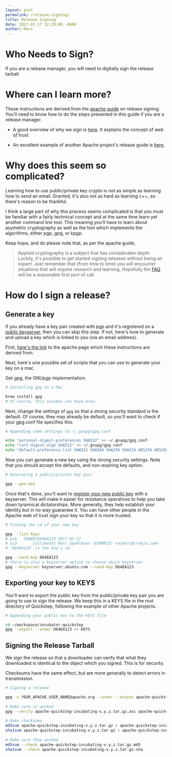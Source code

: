 ```yaml
---
layout: post
permalink: /release-signing/
title: Release Signing
date: 2017-01-17 12:29:09 -0600
author: Marc
---
```

# Who Needs to Sign?

If you are a release manager, you will need to digitally sign the release tarball.

# Where can I learn more?

These instructions are derived from the [apache guide](https://www.apache.org/dev/release-signing.html) on release signing. You'll need to know how to do the steps presented in this guide if you are a release manager. 

* A good overview of why we sign is [here](http://mirror-vm.apache.org/~henkp/trust/). It explains the concept of *web of trust*.

* An excellent example of another Apache project's release guide is [here](https://cwiki.apache.org/confluence/display/IMPALA/DRAFT%3A+How+to+Release).

# Why does this seem so complicated?

Learning how to use public/private key crypto is not as simple as learning how to send an email. Granted, it's also not as hard as learning c++, so there's reason to be thankful.

I think a large part of why this process seems complicated is that you must be familiar with a fairly technical concept and at the same time learn yet another command line tool. This meaning you'll have to learn about asymetric cryptography as well as the tool which implements the algorithms, either pgp, gpg, or kpgp.

Keep hope, and do please note that, as per the apache guide,

> Applied cryptography is a subject that has considerable depth. Luckily, it's possible to get started signing releases without being an expert. Just remember that (from time to time) you will encounter situations that will require research and learning. Hopefully the [FAQ](https://www.apache.org/dev/release-signing.html#faq) will be a reasonable first port of call.


# How do I sign a release?

## Generate a key

If you already have a key pair created with pgp and it's registered on a [public keyserver](https://keyserver.ubuntu.com), then you can skip this step. If not, here's how to generate and upload a key which is linked to you (via an email address).

First, [here's the link](https://www.apache.org/dev/openpgp.html#generate-key) to the apache page which these instructions are derived from. 

Next, here's one possible set of scripts that you can use to generate your key on a mac.

Get gpg, the GNUpgp implementation.
```sh
# Installing gpg on a Mac

brew install gpg
# Of course, this assumes you have brew.
```

Next, change the settings of `gpg` so that a strong security standard is the default. Of course, they may already be default, so you'll want to check if your gpg.conf file specifies this.

```sh
# Appending some settings to ~/.gnupg/gpg.conf

echo "personal-digest-preferences SHA512" >> ~/.gnupg/gpg.conf
echo "cert-digest-algo SHA512" >> ~/.gnupg/gpg.conf
echo "default-preference-list SHA512 SHA384 SHA256 SHA224 AES256 AES192 AES CAST5 ZLIB BZIP2 ZIP Uncompressed" >> ~/.gnupg/gpg.conf
```

Now you can generate a new key using the strong security settings. Note that you should accept the defaults, and non-expiring key option. 

``` sh
# Generating a public/private key pair

gpg --gen-key 
```

Once that's done, you'll want to [register your new public key](https://www.apache.org/dev/release-signing.html#keyserver-upload) with a keyserver. This will make it easier for resistance operatives to help you take down tyrannical dictatorships. More generally, they help establish your identity but in no way guarantee it. You can have other people in the Apache web of trust sign your key so that it is more trusted.

```sh
# Finding the id of your new key

gpg --list-keys
# pub   2048R/D64EA123 2017-01-17
# uid       [ultimate] Marc Spehlmann (EXAMPLE) <ajmarc@cramja.com>
# 'D64EA123' is the key's id

gpg --send-key D64EA123
# there is also a keyserver option to choose which keyserver
gpg --keyserver keyserver.ubuntu.com --send-key D64EA123
```

## Exporting your key to KEYS

You'll want to export the public key from the public/private key pair you are going to use to sign the release. We keep this in a KEYS file in the root directory of Quickstep, following the example of other Apache projects.

``` sh
# Appending your public key to the KEYS file

cd ~/workspace/incubator-quickstep
gpg --export --armor D64EA123 >> KEYS
```

## Signing the Release Tarball

We sign the release so that a downloader can verify that what they downloaded is identical to the object which you signed. This is for security.

Checksums have the same effect, but are more generally to detect errors in transmission.

```sh
# Signing a release

gpg -u YOUR_APACHE_USER_NAME@apache.org --armor --output apache-quickstep-incubating-x.y.z.tar.gz.asc --detach-sign apache-quickstep-incubating-x.y.z.tar.gz
 
# Make sure it worked
gpg --verify apache-quickstep-incubating-x.y.z.tar.gz.asc apache-quickstep-incubating-x.y.z.tar.gz
 
# Make checksums
md5sum apache-quickstep-incubating-x.y.z.tar.gz > apache-quickstep-incubating-x.y.z.tar.gz.md5
sha1sum apache-quickstep-incubating-x.y.z.tar.gz > apache-quickstep-incubating-x.y.z.tar.gz.sha
 
# Make sure they worked
md5sum --check apache-quickstep-incubating-x.y.z.tar.gz.md5
sha1sum --check apache-quickstep-incubating-x.y.z.tar.gz.sha

```
